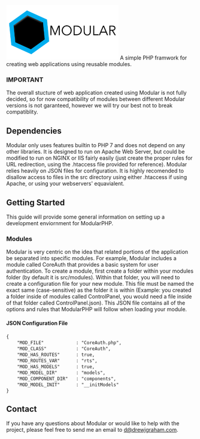 <img src="https://github.com/djgraham00/djgraham00.github.io/raw/master/modular_logo.png" alt="Modular Logo" width="300"/>
A simple PHP framwork for creating web applications using reusable modules.

### IMPORTANT
The overall stucture of web application created using Modular is not fully decided, so for now compatibility of modules between different Modular versions is not garanteed, however we will try our best not to break compatiblity.

## Dependencies
Modular only uses features builtin to PHP 7 and does not depend on any other libraries. It is designed to run on Apache Web Server, but could be modified to run on NGINX or IIS fairly easily (just create the proper rules for URL redirection, using the .htaccess file provided for reference). Modular relies heavily on JSON files for configuration. It is highly recomended to disallow access to files in the src directory using either .htaccess if using Apache, or using your webservers' equavialent.

## Getting Started
This guide will provide some general information on setting up a development enviornment for ModularPHP.

### Modules
Modular is very centric on the idea that related portions of the application be separated into specific modules. For example, Modular includes a module called CoreAuth that provides a basic system for user authentication. To create a module, first create a folder within your modules folder (by default it is src/modules). Within that folder, you will need to create a configuration file for your new module. This file must be named the exact same (case-sensitive) as the folder it is within (Example: you created a folder inside of modules called ControlPanel, you would need a file inside of that folder called ControlPanel.json). This JSON file contains all of the options and rules that ModularPHP will follow when loading your module. 

#### JSON Configuration File
```
{
    "MOD_FILE"            : "CoreAuth.php",
    "MOD_CLASS"           : "CoreAuth",
    "MOD_HAS_ROUTES"      : true,
    "MOD_ROUTES_VAR"      : "rts",
    "MOD_HAS_MODELS"      : true,
    "MOD_MODEL_DIR"       : "models",
    "MOD_COMPONENT_DIR"   : "components",
    "MOD_MODEL_INIT"      : "__initModels"
}
```

## Contact
If you have any questions about Modular or would like to help with the project, please feel free to send me an email to d@drewjgraham.com.
